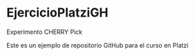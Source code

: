# EjercicioPlatziGH

Experimento CHERRY Pick

Este es un ejemplo de repositorio GitHub para el curso en Platzi
